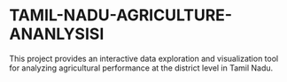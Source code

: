 # TAMIL-NADU-AGRICULTURE-ANANLYSISI
This project provides an interactive data exploration and visualization tool for analyzing agricultural performance at the district level in Tamil Nadu.
